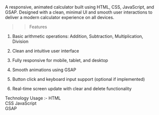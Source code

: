A responsive, animated calculator built using HTML, CSS, JavaScript, and GSAP. Designed with a clean, minimal UI and smooth user interactions to deliver a modern calculator experience on all devices.

>> Features
1. Basic arithmetic operations: Addition, Subtraction, Multiplication, Division

2. Clean and intuitive user interface

3. Fully responsive for mobile, tablet, and desktop

4. Smooth animations using GSAP

5. Button click and keyboard input support (optional if implemented)

6. Real-time screen update with clear and delete functionality


Technology	Usage :-
HTML	
CSS	
JavaScript	
GSAP	
